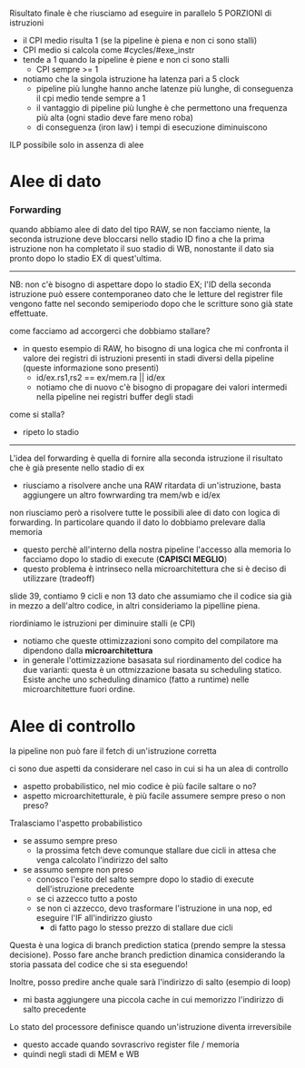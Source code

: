 Risultato finale è che riusciamo ad eseguire in parallelo 5 PORZIONI di istruzioni
- il CPI medio risulta 1 (se la pipeline è piena e non ci sono stalli)
- CPI medio si calcola come #cycles/#exe_instr
- tende a 1 quando la pipeline è piene e non ci sono stalli
    - CPI sempre >= 1
- notiamo che la singola istruzione ha latenza pari a 5 clock
    - pipeline più lunghe hanno anche latenze più lunghe, di conseguenza il cpi medio tende sempre a 1
    - il vantaggio di pipeline più lunghe è che permettono una frequenza più alta (ogni stadio deve fare meno roba)
    - di conseguenza (iron law) i tempi di esecuzione diminuiscono

ILP possibile solo in assenza di alee


# Alee di dato

### Forwarding
quando abbiamo alee di dato del tipo RAW, se non facciamo niente, la seconda istruzione deve bloccarsi nello stadio ID fino a che la prima istruzione non ha completato il suo stadio di WB, nonostante il dato sia pronto dopo lo stadio EX di quest'ultima.

--- 

NB: non c'è bisogno di aspettare dopo lo stadio EX; l'ID della seconda istruzione può essere contemporaneo dato che le letture del registrer file vengono fatte nel secondo semiperiodo dopo che le scritture sono già state effettuate.

come facciamo ad accorgerci che dobbiamo stallare?
- in questo esempio di RAW, ho bisogno di una logica che mi confronta il valore dei registri di istruzioni presenti in stadi diversi della pipeline (queste informazione sono presenti)
    - id/ex.rs1,rs2 == ex/mem.ra || id/ex
    - notiamo che di nuovo c'è bisogno di propagare dei valori intermedi nella pipeline nei registri buffer degli stadi

come si stalla?
- ripeto lo stadio

---

L'idea del forwarding è quella di fornire alla seconda istruzione il risultato che è già presente nello stadio di ex
- riusciamo a risolvere anche una RAW ritardata di un'istruzione, basta aggiungere un altro fowrwarding tra mem/wb e id/ex

non riusciamo però a risolvere tutte le possibili alee di dato con logica di forwarding. In particolare quando il dato lo dobbiamo prelevare dalla memoria
- questo perchè all'interno della nostra pipeline l'accesso alla memoria lo facciamo dopo lo stadio di execute (**CAPISCI MEGLIO**)
- questo problema è intrinseco nella microarchitettura che si è deciso di utilizzare (tradeoff)





slide 39, contiamo 9 cicli e non 13 dato che assumiamo che il codice sia già in mezzo a dell'altro codice, in altri consideriamo la pipelline piena.


riordiniamo le istruzioni per diminuire stalli (e CPI)
- notiamo che queste ottimizzazioni sono compito del compilatore ma dipendono dalla **microarchitettura**
- in generale l'ottimizzazione basasata sul riordinamento del codice ha due varianti: questa è un ottmizzazione basata su scheduling statico. Esiste anche uno scheduling dinamico (fatto a runtime) nelle microarchitetture fuori ordine.



# Alee di controllo
la pipeline non può fare il fetch di un'istruzione corretta


ci sono due aspetti da considerare nel caso in cui si ha un alea di controllo
- aspetto probabilistico, nel mio codice è più facile saltare o no?
- aspetto microarchitetturale, è più facile assumere sempre preso o non preso?

Tralasciamo l'aspetto probabilistico
- se assumo sempre preso
    - la prossima fetch deve comunque stallare due cicli in attesa che venga calcolato l'indirizzo del salto
- se assumo sempre non preso
    - conosco l'esito del salto sempre dopo lo stadio di execute dell'istruzione precedente
    - se ci azzecco tutto a posto
    - se non ci azzecco, devo trasformare l'istruzione in una nop, ed eseguire l'IF all'indirizzo giusto
        - di fatto pago lo stesso prezzo di stallare due cicli

Questa è una logica di branch prediction statica (prendo sempre la stessa decisione). Posso fare anche branch prediction dinamica considerando la storia passata del codice che si sta eseguendo!

Inoltre, posso predire anche quale sarà l'indirizzo di salto (esempio di loop)
- mi basta aggiungere una piccola cache in cui memorizzo l'indirizzo di salto precedente




Lo stato del processore definisce quando un'istruzione diventa irreversibile
- questo accade quando sovrascrivo register file / memoria
- quindi negli stadi di MEM e WB


